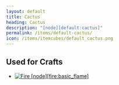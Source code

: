 ```yaml
---
layout: default
title: Cactus
heading: Cactus
description: "[node][default:cactus]"
permalink: /items/default-cactus/
icon: /items/itemcubes/default_cactus.png
---
```



## Used for Crafts

<ul class="list-items">
    <li><a href="{{site.baseurl}}/items/fire-basic-flame/"><img src="{{site.baseurl}}/assets/img/items/itemcubes/fire_basic_flame.png" data-toggle="tooltip" title="Fire [node][fire:basic_flame]"></a></li>
</ul>
